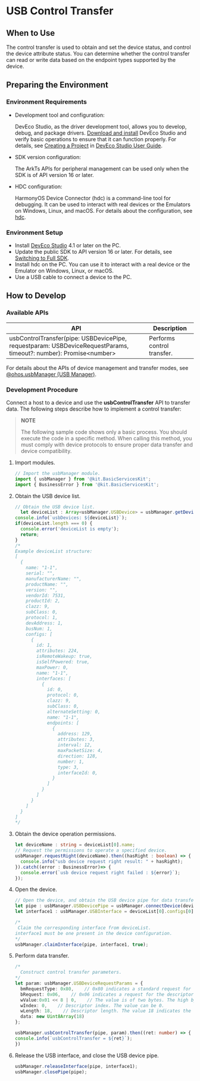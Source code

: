 # USB Control Transfer

## When to Use

The control transfer is used to obtain and set the device status, and control the device attribute status. You can determine whether the control transfer can read or write data based on the endpoint types supported by the device.

## Preparing the Environment

### Environment Requirements

- Development tool and configuration:

  DevEco Studio, as the driver development tool, allows you to develop, debug, and package drivers. [Download and install](https://developer.huawei.com/consumer/en/download/) DevEco Studio and verify basic operations to ensure that it can function properly. For details, see [Creating a Project](https://developer.huawei.com/consumer/en/doc/harmonyos-guides/ide-create-new-project) in [DevEco Studio User Guide](https://developer.huawei.com/consumer/en/doc/harmonyos-guides/ide-tools-overview).


- SDK version configuration:

  The ArkTs APIs for peripheral management can be used only when the SDK is of API version 16 or later.


- HDC configuration:

  HarmonyOS Device Connector (hdc) is a command-line tool for debugging. It can be used to interact with real devices or the Emulators on Windows, Linux, and macOS. For details about the configuration, see [hdc](https://developer.huawei.com/consumer/en/doc/harmonyos-guides/hdc).

### Environment Setup

- Install [DevEco Studio](https://developer.huawei.com/consumer/en/download/) 4.1 or later on the PC.
- Update the public SDK to API version 16 or later.<!--Del--> For details, see [Switching to Full SDK](../../../../faqs/full-sdk-switch-guide.md).<!--DelEnd-->
- Install hdc on the PC. You can use it to interact with a real device or the Emulator on Windows, Linux, or macOS.
- Use a USB cable to connect a device to the PC.

## How to Develop

### Available APIs

| API                                                      | Description    |
| ------------------------------------------------------------ |--------|
| usbControlTransfer(pipe: USBDevicePipe, requestparam: USBDeviceRequestParams, timeout?: number): Promise&lt;number&gt; | Performs control transfer. |

For details about the APIs of device management and transfer modes, see [@ohos.usbManager (USB Manager)](../../../../reference/apis-basic-services-kit/js-apis-usbManager.md).

### Development Procedure

Connect a host to a device and use the **usbControlTransfer** API to transfer data. The following steps describe how to implement a control transfer:

> **NOTE**
>
> The following sample code shows only a basic process. You should execute the code in a specific method. When calling this method, you must comply with device protocols to ensure proper data transfer and device compatibility.

1. Import modules.

   ```ts
   // Import the usbManager module.
   import { usbManager } from '@kit.BasicServicesKit';
   import { BusinessError } from '@kit.BasicServicesKit';
   ```

2. Obtain the USB device list.

   ```ts
   // Obtain the USB device list.
     let deviceList : Array<usbManager.USBDevice> = usbManager.getDevices();
   console.info(`usbDevices: ${deviceList}`);
   if(deviceList.length === 0) {
     console.error('deviceList is empty');
     return;
   }
   /*
   Example deviceList structure:
   [
     {
       name: "1-1",
       serial: "",
       manufacturerName: "",
       productName: "",
       version: "",
       vendorId: 7531,
       productId: 2,
       clazz: 9,
       subClass: 0,
       protocol: 1,
       devAddress: 1,
       busNum: 1,
       configs: [
         {
           id: 1,
           attributes: 224,
           isRemoteWakeup: true,
           isSelfPowered: true,
           maxPower: 0,
           name: "1-1",
           interfaces: [
             {
               id: 0,
               protocol: 0,
               clazz: 9,
               subClass: 0,
               alternateSetting: 0,
               name: "1-1",
               endpoints: [
                 {
                   address: 129,
                   attributes: 3,
                   interval: 12,
                   maxPacketSize: 4,
                   direction: 128,
                   number: 1,
                   type: 3,
                   interfaceId: 0,
                 }
               ]
             }
           ]
         }
       ]
     }
   ]
   */
   ```

3. Obtain the device operation permissions.

   ```ts
   let deviceName : string = deviceList[0].name;
   // Request the permissions to operate a specified device.
   usbManager.requestRight(deviceName).then((hasRight : boolean) => {
     console.info("usb device request right result: " + hasRight);
   }).catch((error : BusinessError)=> {
     console.error(`usb device request right failed : ${error}`);
   });
   ```

4. Open the device.

   ```ts
   // Open the device, and obtain the USB device pipe for data transfer.
   let pipe : usbManager.USBDevicePipe = usbManager.connectDevice(deviceList[0]);
   let interface1 : usbManager.USBInterface = deviceList[0].configs[0].interfaces[0];
   
   /*
    Claim the corresponding interface from deviceList.
   interface1 must be one present in the device configuration.
   */
   usbManager.claimInterface(pipe, interface1, true);
   ```

5. Perform data transfer.

    ```ts
    /*
      Construct control transfer parameters.
    */
    let param: usbManager.USBDeviceRequestParams = {
      bmRequestType: 0x80,    // 0x80 indicates a standard request for data transfer from the device to the host.
      bRequest: 0x06,    // 0x06 indicates a request for the descriptor.
      wValue:0x01 << 8 | 0,    // The value is of two bytes. The high byte indicates the descriptor type. Here, 0x01 indicates the device descriptor. The low byte indicates the descriptor index. The value is set to 0 because it is not involved for the device descriptor.
      wIndex: 0,    // Descriptor index. The value can be 0.
      wLength: 18,    // Descriptor length. The value 18 indicates the length of a device descriptor. A maximum of 1024 characters are supported.
      data: new Uint8Array(18)
    };

    usbManager.usbControlTransfer(pipe, param).then((ret: number) => {
    console.info(`usbControlTransfer = ${ret}`);
    })
    ```

6. Release the USB interface, and close the USB device pipe.

   ```ts
   usbManager.releaseInterface(pipe, interface1);
   usbManager.closePipe(pipe);
   ```
